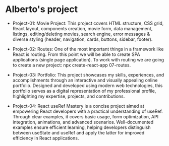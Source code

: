 # Alberto's project

- Project-01: Movie Project: This project covers HTML structure, CSS grid, React layout, components creation, movie form, data management, listings, editing/deleting movies, search engine, error messages &amp; diverse styling (header, navigation, cards, buttons, sidebar, footer).

- Project-02: Routes: One of the most important things in a framework like React is routing. From this point we will be able to create SPA applications (single page application). To work with routing we are going to create a new project: npx create-react-app 07-routes.

- Project-03: Portfolio: This project showcases my skills, experiences, and accomplishments through an interactive and visually appealing online portfolio. Designed and developed using modern web technologies, this portfolio serves as a digital representation of my professional profile, highlighting my expertise, projects, and contributions.

- Project-04: React useRef Mastery is a concise project aimed at empowering React developers with a practical understanding of useRef. Through clear examples, it covers basic usage, form optimization, API integration, animations, and advanced scenarios. Well-documented examples ensure efficient learning, helping developers distinguish between useState and useRef and apply the latter for improved efficiency in React applications.
